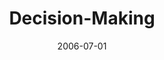---
layout: music 
title: "Decision-Making"
series: "Hard Work"
date: 2006-07-01 
description: "It's been said that nothing worth doing is easy. More often than not we find that it's only in taking on the really hard stuff and persevering through difficult situations that any meaningful growth occurs. Join us over the next few weeks as we take a loo"
audio: "http://www.crossroads.net/audio/2006/2006_07_Hard_Work/Hard_Work_03_Decision_Making_07-02-06_Wells.mp3"
audio-duration: "45:20"
---